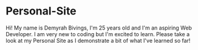 # Personal-Site
Hi! My name is Demyrah Bivings, I'm 25 years old and I'm an aspiring Web Developer. I am very new to coding but I'm excited to learn. Please take a look at my Personal Site as I demonstrate a bit of what I've learned so far!
